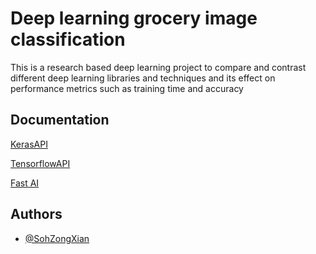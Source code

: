 
# Deep learning grocery image classification 

This is a research based deep learning project to compare and contrast different deep 
learning libraries and techniques and its effect on performance metrics such as 
training time and accuracy 


## Documentation

[KerasAPI](https://keras.io/api/preprocessing/)

[TensorflowAPI](https://www.tensorflow.org/api_docs/python/tf/keras/Model)

[Fast AI](https://github.com/fastai/fastai)



  
## Authors

- [@SohZongXian](https://github.com/SohZongXian)

  